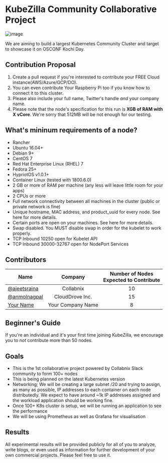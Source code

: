 # KubeZilla Community Collaborative Project

   ![image](https://github.com/collabnix/kubezilla/blob/master/images/kubezilla.png)

We are aiming to build a largest Kubernetes Community Cluster and target to showcase it on OSCONF Kochi Day.

## Contribution Proposal

  1. Create a pull request if you're interested to contribute your FREE Cloud instance(AWS/Azure/GCP/DO).
  2. You can even contribute Your Raspberry Pi too if you know how to connect it to this cluster.
  3. Please also include your full name, Twitter's handle *and* your company name.
  4. Please note that the node's specification for this run is **XGB of RAM with X vCore**.
  We're sorry that 512MB will be not enough for our testing.
  
  
  ## What's mininum requirements of a node?
  
- Rancher 
- Ubuntu 16.04+
- Debian 9+
- CentOS 7
- Red Hat Enterprise Linux (RHEL) 7
- Fedora 25+
- HypriotOS v1.0.1+
- Container Linux (tested with 1800.6.0)
- 2 GB or more of RAM per machine (any less will leave little room for your apps)
- 2 CPUs or more
- Full network connectivity between all machines in the cluster (public or private network is fine)
- Unique hostname, MAC address, and product_uuid for every node. See here for more details.
- Certain ports are open on your machines. See here for more details.
- Swap disabled. You MUST disable swap in order for the kubelet to work properly.
- TCP	Inbound	10250	open for Kubelet API	
- TCP	Inbound	30000-32767 open for NodePort Services

## Contributors


| Name          | Company       | Number of Nodes<br>Expected to Contribute |
| ------------- |:-------------:|:-----------------------------------------:|
| [@ajeetsraina](https://twitter.com/ajeetsraina) | Collabnix | 10 |
[@anmolnagpal](https://twitter.com/anmol_nagpal) | CloudDrove Inc. | 15 |
| [Your Name](https://twitter.com/yourid) | Your Company Name| 8 |


## Beginner's Guide
If you're an individual and it's your first time joining KubeZilla, we encourage you to *not* contribute more than 50 nodes.




## Goals
- This is the 1st collaborative project powered by Collabnix Slack community to form 100+ nodes
- This is being planned on the latest Kubernetes version
-  Networking; We will be creating a large subnet /20 and trying to assign, as many as possible, IP addresses to each container on each node distributedly. We expect to have around ~1k IP addresses assigned and the workload application should be working fine.
- Once 100+ K8s cluster is setup, we will be running an application to see the performance
- We will be using Prometheus as well as Grafana for visualisation

## Results
All experimental results will be provided publicly for all of you to analyze, write blogs,
or even used as information for further development of your own commercial projects. Please feel free to use it.
